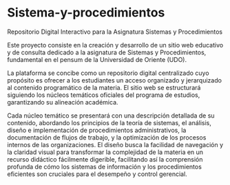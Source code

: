 # Sistema-y-procedimientos

Repositorio Digital Interactivo para la Asignatura Sistemas y Procedimientos

Este proyecto consiste en la creación y desarrollo de un sitio web educativo y de consulta dedicado a la asignatura de Sistemas y Procedimientos, fundamental en el pensum de la Universidad de Oriente (UDO).

La plataforma se concibe como un repositorio digital centralizado cuyo propósito es ofrecer a los estudiantes un acceso organizado y jerarquizado al contenido programático de la materia. El sitio web se estructurará siguiendo los núcleos temáticos oficiales del programa de estudios, garantizando su alineación académica.

Cada núcleo temático se presentará con una descripción detallada de su contenido, abordando los principios de la teoría de sistemas, el análisis, diseño e implementación de procedimientos administrativos, la documentación de flujos de trabajo, y la optimización de los procesos internos de las organizaciones. El diseño busca la facilidad de navegación y la claridad visual para transformar la complejidad de la materia en un recurso didáctico fácilmente digerible, facilitando así la comprensión profunda de cómo los sistemas de información y los procedimientos eficientes son cruciales para el desempeño y control gerencial.
